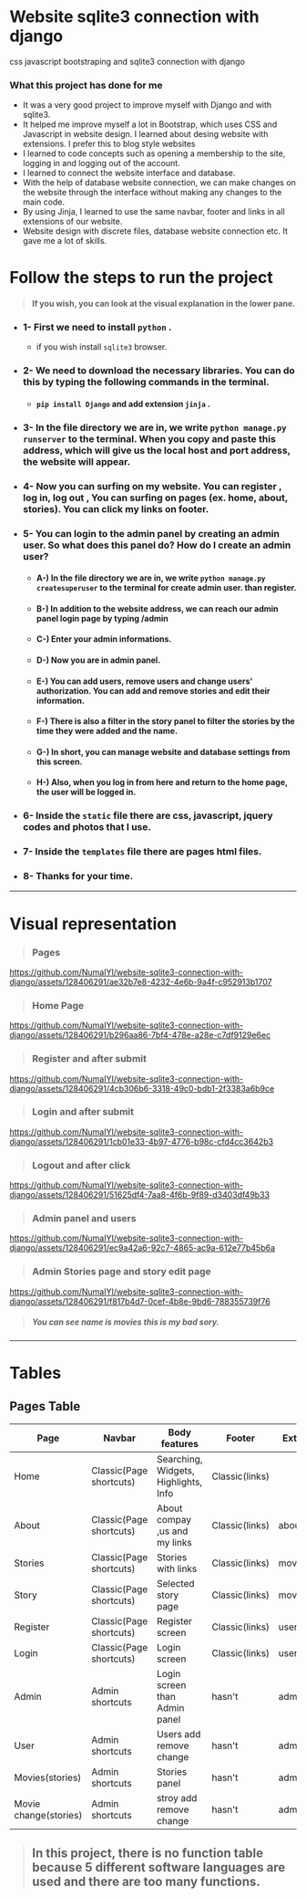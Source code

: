 # Website sqlite3 connection with django
 css javascript bootstraping and sqlite3 connection with django 

### What this project has done for me
- It was a very good project to improve myself with Django and with sqlite3.
- It helped me improve myself a lot in Bootstrap, which uses CSS and Javascript in website design. I learned about desing website with extensions. I prefer this to blog style websites
- I learned to code concepts such as opening a membership to the site, logging in and logging out of the account.
- I learned to connect the website interface and database.
- With the help of database website connection, we can make changes on the website through the interface without making any changes to the main code.
- By using Jinja, I learned to use the same navbar, footer and links in all extensions of our website.
- Website design with discrete files, database website connection etc. It gave me a lot of skills.

# Follow the steps to run the project 
> #### If you wish, you can look at the visual explanation in the lower pane.

- ### 1- First we need to install `python` .
  - if you wish install `sqlite3` browser.

- ### 2- We need to download the necessary libraries. You can do this by typing the following commands in the terminal.
  - #### `pip install Django` and add extension `jinja` .

- ### 3- In the file directory we are in, we write `python manage.py runserver` to the terminal. When you copy and paste this address, which will give us the local host and port address, the website will appear.

- ### 4- Now you can surfing on my website. You can register , log in, log out , You can surfing on pages (ex. home, about, stories). You can click my links on footer.

- ### 5- You can login to the admin panel by creating an admin user. So what does this panel do? How do I create an admin user?
   - #### A-) In the file directory we are in, we write `python manage.py createsuperuser` to the terminal for create admin user. than register.
   - #### B-) In addition to the website address, we can reach our admin panel login page by typing /admin
   - #### C-) Enter your admin informations.
   - #### D-) Now you are in admin panel.
   - #### E-) You can add users, remove users and change users' authorization. You can add and remove stories and edit their information.
   - #### F-) There is also a filter in the story panel to filter the stories by the time they were added and the name.
   - #### G-) In short, you can manage website and database settings from this screen.
   - #### H-) Also, when you log in from here and return to the home page, the user will be logged in.

- ### 6- Inside the `static` file there are css, javascript, jquery codes and photos that I use.

- ### 7- Inside the `templates` file there are pages html files.

- ### 8- Thanks for your time.

----
# Visual representation
> ### Pages

https://github.com/NumaIYI/website-sqlite3-connection-with-django/assets/128406291/ae32b7e8-4232-4e6b-9a4f-c952913b1707

> ### Home Page

https://github.com/NumaIYI/website-sqlite3-connection-with-django/assets/128406291/b296aa86-7bf4-478e-a28e-c7df9129e6ec

> ### Register and after submit

https://github.com/NumaIYI/website-sqlite3-connection-with-django/assets/128406291/4cb306b6-3318-49c0-bdb1-2f3383a6b9ce

> ### Login and after submit

https://github.com/NumaIYI/website-sqlite3-connection-with-django/assets/128406291/1cb01e33-4b97-4776-b98c-cfd4cc3642b3

> ### Logout and after click

https://github.com/NumaIYI/website-sqlite3-connection-with-django/assets/128406291/51625df4-7aa8-4f6b-9f89-d3403df49b33

> ### Admin panel and users

https://github.com/NumaIYI/website-sqlite3-connection-with-django/assets/128406291/ec9a42a6-92c7-4865-ac9a-612e77b45b6a

> ### Admin Stories page and story edit page

https://github.com/NumaIYI/website-sqlite3-connection-with-django/assets/128406291/f817b4d7-0cef-4b8e-9bd6-788355739f76
> ##### You can see name is movies this is my bad sory.


----
# Tables

## Pages Table

| Page | Navbar | Body features  | Footer | Extension main/ ... | 
| ------------- | ------------- | ------------- | ------------- | ------------- | 
| Home  | Classic(Page shortcuts)  | Searching, Widgets, Highlights, Info | Classic(links) |  | 
| About  | Classic(Page shortcuts) | About compay ,us and my links  | Classic(links)  | about | 
| Stories  | Classic(Page shortcuts) | Stories with links  | Classic(links)  | movies | 
| Story  | Classic(Page shortcuts) | Selected story page  | Classic(links)  | movies/(int) | 
| Register  | Classic(Page shortcuts) | Register screen | Classic(links)  | user/register/ | 
| Login  | Classic(Page shortcuts) | Login screen | Classic(links)  | user/login |
| Admin  | Admin shortcuts | Login screen than Admin panel | hasn't  | admin |
| User  | Admin shortcuts | Users add remove change | hasn't   | admin/auth/user  |
| Movies(stories) | Admin shortcuts | Stories panel | hasn't   | admin/movie  |
| Movie change(stories) | Admin shortcuts | stroy add remove change |  hasn't  | admin/movies/movie |

> ## In this project, there is no function table because 5 different software languages are used and there are too many functions.

